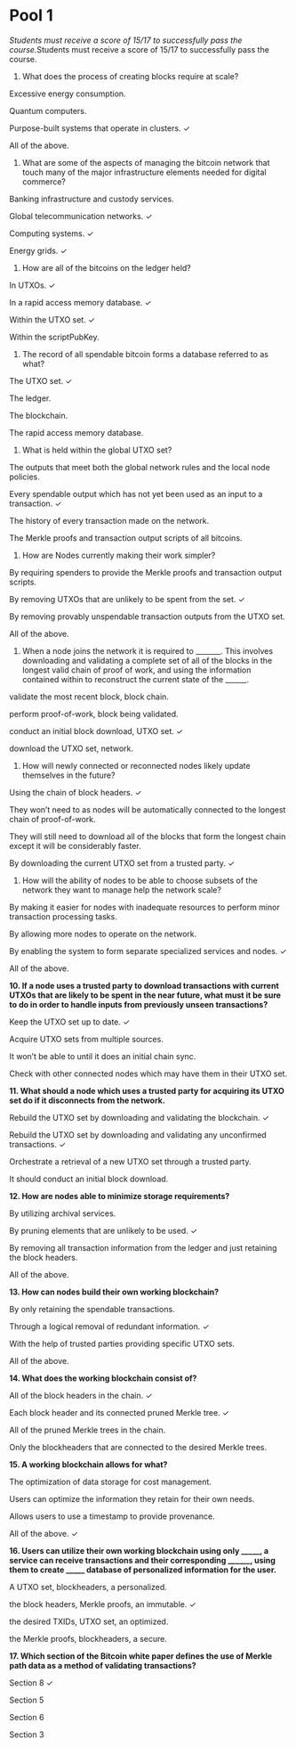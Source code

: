 # Pool 1

_Students must receive a score of 15/17 to successfully pass the course._&#x53;tudents must receive a score of 15/17 to successfully pass the course.

1. What does the process of creating blocks require at scale?

Excessive energy consumption.&#x20;

Quantum computers.&#x20;

Purpose-built systems that operate in clusters.  ✓

All of the above.&#x20;

1. What are some of the aspects of managing the bitcoin network that touch many of the major infrastructure elements needed for digital commerce?

Banking infrastructure and custody services.&#x20;

Global telecommunication networks.  ✓

Computing systems.  ✓

Energy grids.  ✓

1. How are all of the bitcoins on the ledger held?

In UTXOs.  ✓

In a rapid access memory database.  ✓

Within the UTXO set.  ✓

Within the scriptPubKey.&#x20;

1. The record of all spendable bitcoin forms a database referred to as what?

The UTXO set.  ✓

The ledger.&#x20;

The blockchain.&#x20;

The rapid access memory database.&#x20;

1. What is held within the global UTXO set?

The outputs that meet both the global network rules and the local node policies.&#x20;

Every spendable output which has not yet been used as an input to a transaction.  ✓

The history of every transaction made on the network.&#x20;

The Merkle proofs and transaction output scripts of all bitcoins.&#x20;

1. How are Nodes currently making their work simpler?

By requiring spenders to provide the Merkle proofs and transaction output scripts.&#x20;

By removing UTXOs that are unlikely to be spent from the set.  ✓

By removing provably unspendable transaction outputs from the UTXO set.&#x20;

All of the above.&#x20;

1. When a node joins the network it is required to \_\_\_\_\_\_\_. This involves downloading and validating a complete set of all of the blocks in the longest valid chain of proof of work, and using the information contained within to reconstruct the current state of the \_\_\_\_\_\_.

validate the most recent block, block chain.&#x20;

perform proof-of-work, block being validated.&#x20;

conduct an initial block download, UTXO set.  ✓

download the UTXO set, network.&#x20;

1. How will newly connected or reconnected nodes likely update themselves in the future?

Using the chain of block headers.  ✓

They won’t need to as nodes will be automatically connected to the longest chain of proof-of-work.&#x20;

They will still need to download all of the blocks that form the longest chain except it will be considerably faster.&#x20;

By downloading the current UTXO set from a trusted party.  ✓

1. How will the ability of nodes to be able to choose subsets of the network they want to manage help the network scale?

By making it easier for nodes with inadequate resources to perform minor transaction processing tasks.&#x20;

By allowing more nodes to operate on the network.&#x20;

By enabling the system to form separate specialized services and nodes.  ✓

All of the above.&#x20;

**10. If a node uses a trusted party to download transactions with current UTXOs that are likely to be spent in the near future, what must it be sure to do in order to handle inputs from previously unseen transactions?**

Keep the UTXO set up to date.  ✓

Acquire UTXO sets from multiple sources.&#x20;

It won’t be able to until it does an initial chain sync.&#x20;

Check with other connected nodes which may have them in their UTXO set.&#x20;

**11. What should a node which uses a trusted party for acquiring its UTXO set do if it disconnects from the network.**

Rebuild the UTXO set by downloading and validating the blockchain.  ✓

Rebuild the UTXO set by downloading and validating any unconfirmed transactions.  ✓

Orchestrate a retrieval of a new UTXO set through a trusted party.&#x20;

It should conduct an initial block download.&#x20;

**12. How are nodes able to minimize storage requirements?**

By utilizing archival services.&#x20;

By pruning elements that are unlikely to be used.  ✓

By removing all transaction information from the ledger and just retaining the block headers.&#x20;

All of the above.&#x20;

**13. How can nodes build their own working blockchain?**

By only retaining the spendable transactions.&#x20;

Through a logical removal of redundant information.  ✓

With the help of trusted parties providing specific UTXO sets.&#x20;

All of the above.&#x20;

**14. What does the working blockchain consist of?**

All of the block headers in the chain.  ✓

Each block header and its connected pruned Merkle tree.  ✓

All of the pruned Merkle trees in the chain.&#x20;

Only the blockheaders that are connected to the desired Merkle trees.&#x20;

**15. A working blockchain allows for what?**

The optimization of data storage for cost management.&#x20;

Users can optimize the information they retain for their own needs.&#x20;

Allows users to use a timestamp to provide provenance.&#x20;

All of the above.  ✓

**16. Users can utilize their own working blockchain using only  \_\_\_\_\_, a service can receive transactions and their corresponding \_\_\_\_\_\_, using them to create \_\_\_\_\_ database of personalized information for the user.**

A UTXO set, blockheaders, a personalized.&#x20;

the block headers, Merkle proofs, an immutable.  ✓

the desired TXIDs, UTXO set, an optimized.&#x20;

the Merkle proofs, blockheaders, a secure.&#x20;

**17. Which section of the Bitcoin white paper defines the use of Merkle path data as a method of validating transactions?**

Section 8  ✓

Section 5&#x20;

Section 6&#x20;

Section 3&#x20;
